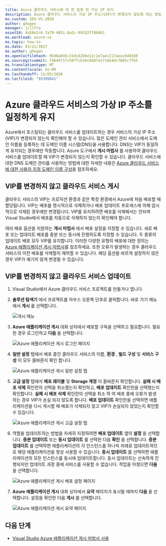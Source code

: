 ```yaml
---
title: Azure 클라우드 서비스에 대 한 일정 한 가상 IP 유지
description: Azure 클라우드 서비스의 가상 IP 주소(VIP)가 변경되지 않도록 하는 방법에 대해 알아봅니다.
ms.custom: SEO-VS-2020
author: ghogen
manager: jillfra
assetId: 4a58e2c6-7a79-4051-8a2c-99182ff8b881
ms.workload: azure-vs
ms.topic: how-to
ms.date: 03/21/2017
ms.author: ghogen
ms.openlocfilehash: 95d6a695c31dc62bbe12c2e7aec217aeac8403d8
ms.sourcegitcommit: f4b49f1fc50ffcb39c6b87e2716b4dc7085c7fb5
ms.translationtype: MT
ms.contentlocale: ko-KR
ms.lasthandoff: 11/05/2020
ms.locfileid: "93399841"
---
```

# <a name="retain-a-constant-virtual-ip-address-for-an-azure-cloud-service"></a>Azure 클라우드 서비스의 가상 IP 주소를 일정하게 유지
Azure에서 호스팅되는 클라우드 서비스를 업데이트하는 경우 서비스의 가상 IP 주소(VIP)가 변경되지 않는지 확인해야 할 수 있습니다. 많은 도메인 관리 서비스에서 도메인 이름을 등록하는 데 도메인 이름 시스템(DNS)을 사용합니다. DNS는 VIP가 동일하게 유지되는 경우에만 작동합니다. Azure 도구에서 **게시 마법사** 를 사용하여 클라우드 서비스를 업데이트할 때 VIP가 변경되지 않는지 확인할 수 있습니다. 클라우드 서비스에 대한 DNS 도메인 관리를 사용하는 방법에 대한 자세한 내용은 [Azure 클라우드 서비스에 대한 사용자 지정 도메인 이름 구성](/azure/cloud-services/cloud-services-custom-domain-name-portal)을 참조하세요.

## <a name="publish-a-cloud-service-without-changing-its-vip"></a>VIP를 변경하지 않고 클라우드 서비스 게시
클라우드 서비스의 VIP는 프로덕션 환경과 같은 특정 환경에서 Azure에 처음 배포할 때 할당됩니다. VIP는 배포를 명시적으로 삭제하거나 배포 업데이트 프로세스에 의해 암시적으로 삭제된 경우에만 변경됩니다. VIP를 유지하려면 배포를 삭제해서는 안되며 Visual Studio에서 배포를 자동으로 삭제하지 않는지 확인해야 합니다.

여러 배포 옵션을 지원하는 **게시 마법사** 에서 배포 설정을 지정할 수 있습니다. 새로 배포 또는 업데이트 배포를 증분 또는 동시에 진행하도록 지정할 수 있습니다. 두 종류의 업데이트 배포 모두 VIP를 유지합니다. 이러한 다양한 유형의 배포에 대한 정의는 [Azure 애플리케이션 게시 마법사](vs-azure-tools-publish-azure-application-wizard.md)를 참조하세요. 또한 오류가 발생하는 경우 클라우드 서비스의 이전 배포를 삭제할지 제어할 수 있습니다. 해당 옵션을 바르게 설정하지 않은 경우 VIP가 예기치 않게 변경될 수 있습니다.

## <a name="update-a-cloud-service-without-changing-its-vip"></a>VIP를 변경하지 않고 클라우드 서비스 업데이트
1. Visual Studio에서 Azure 클라우드 서비스 프로젝트를 만들거나 엽니다.

2. **솔루션 탐색기** 에서 프로젝트를 마우스 오른쪽 단추로 클릭합니다. 바로 가기 메뉴에서 **게시** 를 선택합니다.

    ![게시 메뉴](./media/vs-azure-tools-cloud-service-retain-a-constant-virtual-ip-address/solution-explorer-publish-menu.png)

3. **Azure 애플리케이션 게시** 대화 상자에서 배포할 구독을 선택하고 필요합니다. 필요한 경우 로그인하고 **다음** 을 선택합니다.

    ![Azure 애플리케이션 게시 로그인 페이지](./media/vs-azure-tools-cloud-service-retain-a-constant-virtual-ip-address/azure-publish-signin.png)

4. **일반 설정** 탭에서 배포 중인 클라우드 서비스의 이름, **환경** , **빌드 구성** 및 **서비스 구성** 이 모두 올바른지 확인 합니다.

    ![Azure 애플리케이션 게시 일반 설정 탭](./media/vs-azure-tools-cloud-service-retain-a-constant-virtual-ip-address/azure-publish-common-settings.png)

5. **고급 설정** 탭에서 **배포 레이블** 및 **Storage 계정** 이 올바른지 확인합니다. **실패 시 배포 삭제** 확인란의 선택을 취소했는지 확인하고, **배포 업데이트** 확인란을 선택했는지 확인합니다. **실패 시 배포 삭제** 확인란의 선택을 취소 하 여 배포 중에 오류가 발생 하는 경우 VIP가 손실 되지 않도록 합니다. **배포 업데이트** 확인란을 선택하면 애플리케이션을 다시 게시할 때 배포가 삭제되지 않고 VIP가 손실되지 않았는지 확인할 수 있습니다.

    ![Azure 애플리케이션 게시 고급 설정 탭](./media/vs-azure-tools-cloud-service-retain-a-constant-virtual-ip-address/azure-publish-advanced-settings.png)

6. 역할을 업데이트하는 방법을 자세히 지정하려면 **배포 업데이트** 옆의 **설정** 을 선택합니다. **증분 업데이트** 또는 **동시 업데이트** 를 선택한 다음 **확인** 을 선택합니다. **증분 업데이트** 를 선택하면 애플리케이션의 각 인스턴스를 하나씩 차례로 업데이트하므로 해당 애플리케이션을 항상 사용할 수 있습니다. **동시 업데이트** 를 선택하면 애플리케이션의 모든 인스턴스를 동시에 업데이트합니다. 동시 업데이트는 신속하게 진행되지만 업데이트 과정 중에 서비스를 사용할 수 없습니다. 작업을 마쳤으면 **다음** 을 선택합니다.

    ![Azure 애플리케이션 게시 배포 설정 페이지](./media/vs-azure-tools-cloud-service-retain-a-constant-virtual-ip-address/azure-publish-deployment-update-settings.png)

7. **Azure 애플리케이션 게시** 대화 상자에서 **요약** 페이지가 표시될 때까지 **다음** 을 선택합니다. 설정을 확인한 다음 **게시** 를 선택합니다.

    ![Azure 애플리케이션 게시 요약 페이지](./media/vs-azure-tools-cloud-service-retain-a-constant-virtual-ip-address/azure-publish-summary.png)

## <a name="next-steps"></a>다음 단계
- [Visual Studio Azure 애플리케이션 게시 마법사 사용](vs-azure-tools-publish-azure-application-wizard.md)
